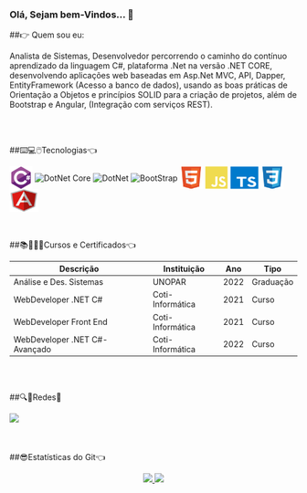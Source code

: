 ### Olá, Sejam bem-Vindos...  👋


##👉 Quem sou eu:
<div>
  <p>
    Analista de Sistemas, Desenvolvedor 
    percorrendo o caminho do contínuo aprendizado da linguagem C#, 
    plataforma .Net na versão .NET CORE,
    desenvolvendo aplicações web baseadas em
    Asp.Net MVC, API, Dapper,
    EntityFramework (Acesso a banco de dados),
    usando as boas práticas de Orientação a
    Objetos e princípios SOLID para a criação de
    projetos, além de Bootstrap e Angular,
    (Integração com serviços REST).
  </p>
</div>
<br>
<br>

##⌨️💻🖱️Tecnologias👈

<div style="display: inline_block">
<img align="center" alt="Csharp" heigth="30" width="40" src="https://raw.githubusercontent.com/devicons/devicon/master/icons/csharp/csharp-original.svg">
<img align="center" alt="DotNet Core" heigth="30" width="40" src="https://cdn.jsdelivr.net/gh/devicons/devicon/icons/dotnetcore/dotnetcore-original.svg"/>
<img align="center" alt="DotNet" heigth="30" width="40" src="https://cdn.jsdelivr.net/gh/devicons/devicon/icons/dot-net/dot-net-original-wordmark.svg"/>
<img align="center" alt="BootStrap" heigth="30" width="40" src="https://cdn.jsdelivr.net/gh/devicons/devicon/icons/bootstrap/bootstrap-plain-wordmark.svg"/>
<img align="center" alt="HTML" heigth="30" width="40" src="https://raw.githubusercontent.com/devicons/devicon/master/icons/html5/html5-original.svg">
<img align="center" alt="JavaScript" heigth="30" width="40" src="https://raw.githubusercontent.com/devicons/devicon/master/icons/javascript/javascript-plain.svg">
<img align="center" alt="Ts" height="40" width="50" src="https://raw.githubusercontent.com/devicons/devicon/master/icons/typescript/typescript-plain.svg">
<img align="center" alt="CSS" heigth="30" width="40" src="https://raw.githubusercontent.com/devicons/devicon/master/icons/css3/css3-original.svg">
<img align="center" alt="Angular" height="40" width="50" src="https://raw.githubusercontent.com/devicons/devicon/master/icons/angularjs/angularjs-original.svg">
</div>
<br>
<br>

##📚👨‍🎓📝Cursos e Certificados👈

Descrição        |    Instituição    |    Ano  |   Tipo
---------------- |  --------------   | ------- | ---------
Análise e Des. Sistemas     | UNOPAR  |   2022  |  Graduação
WebDeveloper .NET C#         | Coti-Informática  |   2021  |   Curso 
WebDeveloper Front End  | Coti-Informática  |   2021  |   Curso
WebDeveloper .NET C#- Avançado        | Coti-Informática  |   2022  | Curso
<br>
<br>

##🔍👀Redes🎯
<div>
  <a href="https://www.linkedin.com/in/ssergiosantoss/" target="_blank"><img src="https://img.shields.io/badge/-LinkedIn-%230077B5?style=for-the-badge&logo=linkedin&logoColor=white" target="_blank"></a>
</div>
<br>
<br>

##😎Estatísticas do Git👈

<div align="center">
  <a href="https://github.com/SSergioSantoSS">
  <img height="170cm" src="https://github-readme-status.vercel.app/api?username=SSergioSantoSS&show_icons=true&theme=dark&includ_all_commits=true&count_private=true"/_>
  <img height="170cm" src="https://github-readme-status.vercel.app/api/top-langs/?username=SSergioSantoSS&layout=compact&langs_count+7&theme=dark"/_>


